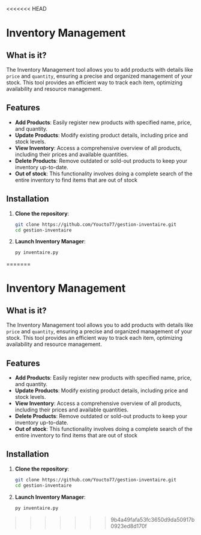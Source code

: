 <<<<<<< HEAD
# Inventory Management

## What is it?

The Inventory Management tool allows you to add products with details like `price` and `quantity`, ensuring a precise and organized management of your stock. This tool provides an efficient way to track each item, optimizing availability and resource management.

## Features

- **Add Products**: Easily register new products with specified name, price, and quantity.
- **Update Products**: Modify existing product details, including price and stock levels.
- **View Inventory**: Access a comprehensive overview of all products, including their prices and available quantities.
- **Delete Products**: Remove outdated or sold-out products to keep your inventory up-to-date.
- **Out of stock**: This functionality involves doing a complete search of the entire inventory to find items that are out of stock

## Installation

1. **Clone the repository**:
   ```bash
   git clone https://github.com/Youcto77/gestion-inventaire.git
   cd gestion-inventaire
2. **Launch Inventory Manager**:
    ```py
    py inventaire.py

=======
# Inventory Management

## What is it?

The Inventory Management tool allows you to add products with details like `price` and `quantity`, ensuring a precise and organized management of your stock. This tool provides an efficient way to track each item, optimizing availability and resource management.

## Features

- **Add Products**: Easily register new products with specified name, price, and quantity.
- **Update Products**: Modify existing product details, including price and stock levels.
- **View Inventory**: Access a comprehensive overview of all products, including their prices and available quantities.
- **Delete Products**: Remove outdated or sold-out products to keep your inventory up-to-date.
- **Out of stock**: This functionality involves doing a complete search of the entire inventory to find items that are out of stock

## Installation

1. **Clone the repository**:
   ```bash
   git clone https://github.com/Youcto77/gestion-inventaire.git
   cd gestion-inventaire
2. **Launch Inventory Manager**:
    ```py
    py inventaire.py

>>>>>>> 9b4a49fafa53fc3650d9da50917b0923ed8d170f
